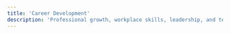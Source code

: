 ```yaml
---
title: 'Career Development'
description: 'Professional growth, workplace skills, leadership, and team dynamics.'
---
```

